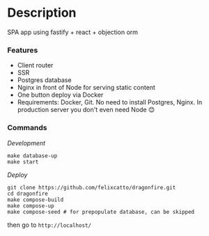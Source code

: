 # Description

SPA app using fastify + react + objection orm

### Features

* Client router
* SSR
* Postgres database
* Nginx in front of Node for serving static content
* One button deploy via Docker
* Requirements: Docker, Git. No need to install Postgres, Nginx. In production server you don't even need Node :blush:

### Commands

*Development*
```
make database-up
make start
```

*Deploy*
```
git clone https://github.com/felixcatto/dragonfire.git
cd dragonfire
make compose-build
make compose-up
make compose-seed # for prepopulate database, can be skipped
```
then go to `http://localhost/`

